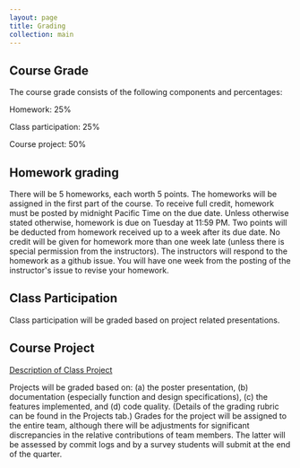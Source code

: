 ```yaml
---
layout: page
title: Grading
collection: main
---
```


## Course Grade

The course grade consists of the following components and percentages:

Homework: 25%

Class participation: 25%

Course project: 50%

## Homework grading

There will be 5 homeworks, each worth 5 points.
The homeworks will be assigned in the first part of the course.
To receive full credit, homework must be posted by midnight Pacific Time on the due date.
Unless otherwise stated otherwise, homework is due on Tuesday at 11:59 PM.
Two points will be deducted from homework received up to a week after its due date.
No credit will be given for homework more than one week late (unless there is special permission
from the instructors).
The instructors will respond to the homework as a github issue.
You will have one week from the posting of the instructor's issue to revise your homework.

## Class Participation

Class participation will be graded based on project related presentations.

## Course Project

[Description of Class Project](https://docs.google.com/document/d/14XfgSuko_hfYbNBq8agz31CxnmIJkw2Iz8yW0cs-mSY/edit?usp=sharing)

Projects will be graded based on:
(a) the poster presentation, (b) documentation
(especially function and design specifications), (c) the features implemented,
and (d) code quality.
(Details of the grading rubric can be found
in the Projects tab.)
Grades for the project will be assigned to the entire team, although
there will be adjustments
for significant discrepancies in
the relative contributions of team members.
The latter will be assessed by commit logs and by
a survey students will submit
at the end of the quarter.
